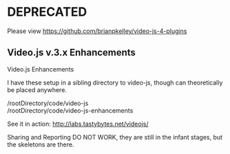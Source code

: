 DEPRECATED
===============
Please view https://github.com/brianpkelley/video-js-4-plugins


Video.js v.3.x Enhancements
---------------

Video.js Enhancements

I have these setup in a sibling directory to video-js, though can theoretically be placed anywhere.

/rootDirectory/code/video-js<br />
/rootDirectory/code/video-js-enhancements

See it in action: <a href="http://labs.tastybytes.net/videojs/">http://labs.tastybytes.net/videojs/</a>



Sharing and Reporting DO NOT WORK, they are still in the infant stages, but the skeletons are there.
